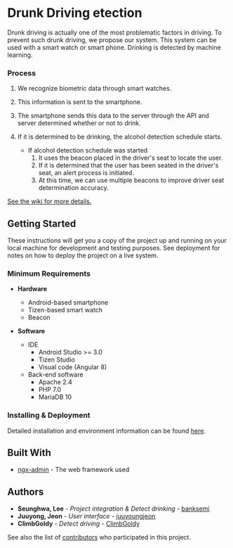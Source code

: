 # Drunk Driving etection

Drunk driving is actually one of the most problematic factors in driving. To prevent such drunk driving, we propose our system. This system can be used with a smart watch or smart phone. Drinking is detected by machine learning.

### Process 

1. We recognize biometric data through smart watches.

1. This information is sent to the smartphone.

1. The smartphone sends this data to the server through the API and server determined whether or not to drink.

1. If it is determined to be drinking, the alcohol detection schedule starts.
    - If alcohol detection schedule was started
        1. It uses the beacon placed in the driver's seat to locate the user.
        1. If it is determined that the user has been seated in the driver's seat, an alert process is initiated.
        1. At this time, we can use multiple beacons to improve driver seat determination accuracy.
        
<a href="https://github.com/banksemi/drunk-driving-detection/wiki">See the wiki for more details.</a>

## Getting Started

These instructions will get you a copy of the project up and running on your local machine for development and testing purposes. See deployment for notes on how to deploy the project on a live system.

### Minimum Requirements

- **Hardware**
    - Android-based smartphone
    - Tizen-based smart watch
    - Beacon

- **Software**
    - IDE
        - Android Studio >= 3.0
        - Tizen Studio
        - Visual code (Angular 8)
    - Back-end software
        - Apache 2.4
        - PHP 7.0
        - MariaDB 10

### Installing & Deployment
Detailed installation and environment information can be found [here](https://github.com/banksemi/drunk-driving-detection/wiki/Installation).

## Built With

* [ngx-admin](https://github.com/akveo/ngx-admin/) - The web framework used


## Authors

* **Seunghwa, Lee** - *Project integration & Detect drinking* - [banksemi](https://github.com/banksemi)
* **Juuyong, Jeon** - *User interface* - [juuyoungjeon](https://github.com/juuyoungjeon)
* **ClimbGoldy** - *Detect driving* - [ClimbGoldy](https://github.com/ClimbGoldy)

See also the list of [contributors](https://github.com/banksemi/drunk-driving-detection/contributors) who participated in this project.
